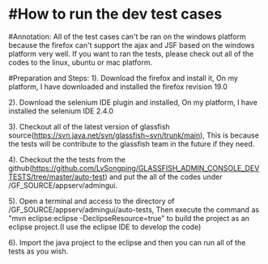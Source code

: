 #How to run the dev test cases
================================
#Annotation: All of the test cases can't be ran on the windows platform because 
the firefox can't support the ajax and JSF based on the windows platform very well.
If you want to ran the tests, please check out all of the codes to the linux, ubuntu or
mac platform.

#Preparation and Steps:
1). Download the firefox and install it, On my platform, I have downloaded and installed 
the firefox revision 19.0

2). Download the selenium IDE plugin and installed, On my platform, I have installed the 
selenium IDE 2.4.0

3). Checkout all of the latest version of glassfish source(https://svn.java.net/svn/glassfish~svn/trunk/main), 
This is because the tests will be contribute to the glassfish team in the future if they need. 

4). Checkout the the tests from the github(https://github.com/LvSongping/GLASSFISH_ADMIN_CONSOLE_DEVTESTS/tree/master/auto-test) 
and put the all of the codes under /GF_SOURCE/appserv/admingui.

5). Open a terminal and access to the directory of /GF_SOURCE/appserv/admingui/auto-tests, Then 
execute the command as "mvn eclipse:eclipse -DeclipseResource=true" to build the project as an
eclipse project.(I use the eclipse IDE to develop the code)

6). Import the java project to the eclipse and then you can run all of the tests as you wish.
